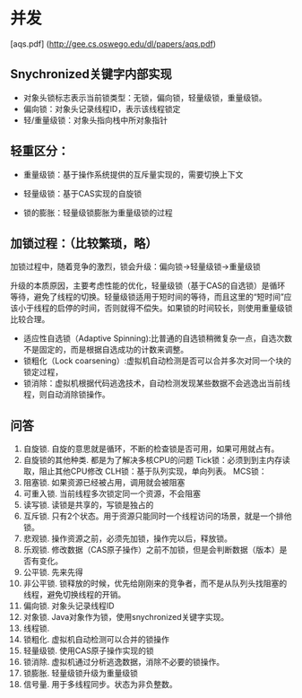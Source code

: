 # 并发

[aqs.pdf] (http://gee.cs.oswego.edu/dl/papers/aqs.pdf)

## Snychronized关键字内部实现
* 对象头锁标志表示当前锁类型：无锁，偏向锁，轻量级锁，重量级锁。
* 偏向锁：对象头记录线程ID，表示该线程锁定
* 轻/重量级锁：对象头指向栈中所对象指针

## 轻重区分：
* 重量级锁：基于操作系统提供的互斥量实现的，需要切换上下文
* 轻量级锁：基于CAS实现的自旋锁

* 锁的膨胀：轻量级锁膨胀为重量级锁的过程

## 加锁过程：（比较繁琐，略）
加锁过程中，随着竞争的激烈，锁会升级：偏向锁->轻量级锁->重量级锁

升级的本质原因，主要考虑性能的优化，轻量级锁（基于CAS的自选锁）是循环等待，避免了线程的切换。轻量级锁适用于短时间的等待，而且这里的“短时间”应该小于线程的启停的时间，否则就得不偿失。如果锁的时间较长，则使用重量级锁比较合理。

* 适应性自选锁（Adaptive Spinning):比普通的自选锁稍微复杂一点，自选次数不是固定的，而是根据自选成功的计数来调整。
* 锁粗化（Lock coarsening）:虚拟机自动检测是否可以合并多次对同一个块的锁定过程，
* 锁消除：虚拟机根据代码逃逸技术，自动检测发现某些数据不会逃逸出当前线程，则自动消除锁操作。

## 问答
1. 自旋锁.
	自旋的意思就是循环，不断的检查锁是否可用，如果可用就占有。
2. 自旋锁的其他种类.
	都是为了解决多核CPU的问题
	Tick锁：必须到到主内存读取，阻止其他CPU修改
	CLH锁：基于队列实现，单向列表。
	MCS锁：
3. 阻塞锁.
	如果资源已经被占用，调用就会被阻塞
4. 可重入锁.
	当前线程多次锁定同一个资源，不会阻塞
5. 读写锁.
	读锁是共享的，写锁是独占的
6. 互斥锁.
	只有2个状态。用于资源只能同时一个线程访问的场景，就是一个排他锁。
7. 悲观锁.
	操作资源之前，必须先加锁，操作完以后，释放锁。
8. 乐观锁.
	修改数据（CAS原子操作）之前不加锁，但是会判断数据（版本）是否有变化。
9. 公平锁.
	先来先得
10. 非公平锁.
	锁释放的时候，优先给刚刚来的竞争者，而不是从队列头找阻塞的线程，避免切换线程的开销。
11. 偏向锁.
	对象头记录线程ID
12. 对象锁.
	Java对象作为锁，使用snychronized关键字实现。
13. 线程锁.
14. 锁粗化.
	虚拟机自动检测可以合并的锁操作
15. 轻量级锁.
	使用CAS原子操作实现的锁
16. 锁消除.
	虚拟机通过分析逃逸数据，消除不必要的锁操作。
17. 锁膨胀.
	轻量级锁升级为重量级锁
18. 信号量.
	用于多线程同步。状态为非负整数。
